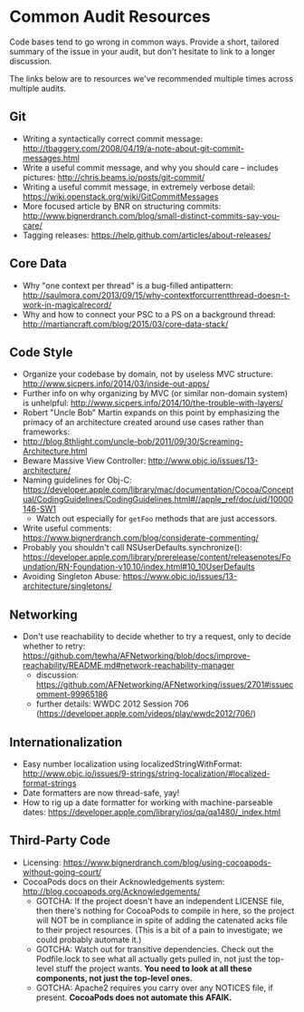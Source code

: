 # Common Audit Resources
Code bases tend to go wrong in common ways.
Provide a short, tailored summary of the issue in your audit,
but don't hesitate to link to a longer discussion.

The links below are to resources we've recommended multiple times across
multiple audits.


## Git

- Writing a syntactically correct commit message: http://tbaggery.com/2008/04/19/a-note-about-git-commit-messages.html
- Write a useful commit message, and why you should care – includes pictures: http://chris.beams.io/posts/git-commit/
- Writing a useful commit message, in extremely verbose detail: https://wiki.openstack.org/wiki/GitCommitMessages
- More focused article by BNR on structuring commits: http://www.bignerdranch.com/blog/small-distinct-commits-say-you-care/
- Tagging releases: https://help.github.com/articles/about-releases/


## Core Data

- Why "one context per thread" is a bug-filled antipattern: http://saulmora.com/2013/09/15/why-contextforcurrentthread-doesn-t-work-in-magicalrecord/
- Why and how to connect your PSC to a PS on a background thread: http://martiancraft.com/blog/2015/03/core-data-stack/


## Code Style

- Organize your codebase by domain, not by useless MVC structure: http://www.sicpers.info/2014/03/inside-out-apps/
- Further info on why organizing by MVC (or similar non-domain system) is unhelpful: http://www.sicpers.info/2014/10/the-trouble-with-layers/
- Robert "Uncle Bob" Martin expands on this point by emphasizing the primacy of an architecture created around use cases rather than frameworks:
- http://blog.8thlight.com/uncle-bob/2011/09/30/Screaming-Architecture.html
- Beware Massive View Controller: http://www.objc.io/issues/13-architecture/
- Naming guidelines for Obj-C: https://developer.apple.com/library/mac/documentation/Cocoa/Conceptual/CodingGuidelines/CodingGuidelines.html#//apple_ref/doc/uid/10000146-SW1
    - Watch out especially for `getFoo` methods that are just accessors.
- Write useful comments: https://www.bignerdranch.com/blog/considerate-commenting/
- Probably you shouldn't call NSUserDefaults.synchronize(): https://developer.apple.com/library/prerelease/content/releasenotes/Foundation/RN-Foundation-v10.10/index.html#10_10UserDefaults
- Avoiding Singleton Abuse: https://www.objc.io/issues/13-architecture/singletons/


## Networking

- Don't use reachability to decide whether to try a request, only to decide whether to retry: https://github.com/tewha/AFNetworking/blob/docs/improve-reachability/README.md#network-reachability-manager
    - discussion: https://github.com/AFNetworking/AFNetworking/issues/2701#issuecomment-99965186
    - further details: WWDC 2012 Session 706 (https://developer.apple.com/videos/play/wwdc2012/706/)


## Internationalization

- Easy number localization using localizedStringWithFormat: http://www.objc.io/issues/9-strings/string-localization/#localized-format-strings
- Date formatters are now thread-safe, yay!
- How to rig up a date formatter for working with machine-parseable dates: https://developer.apple.com/library/ios/qa/qa1480/_index.html


## Third-Party Code

- Licensing: https://www.bignerdranch.com/blog/using-cocoapods-without-going-court/
- CocoaPods docs on their Acknowledgements system: http://blog.cocoapods.org/Acknowledgements/
    - GOTCHA: If the project doesn't have an independent LICENSE file, then there's nothing for CocoaPods to compile in here, so the project will NOT be in compliance in spite of adding the catenated acks file to their project resources. (This is a bit of a pain to investigate; we could probably automate it.)
    - GOTCHA: Watch out for transitive dependencies. Check out the Podfile.lock to see what all actually gets pulled in, not just the top-level stuff the project wants. **You need to look at all these components, not just the top-level ones.**
    - GOTCHA: Apache2 requires you carry over any NOTICES file, if present. **CocoaPods does not automate this AFAIK.**
